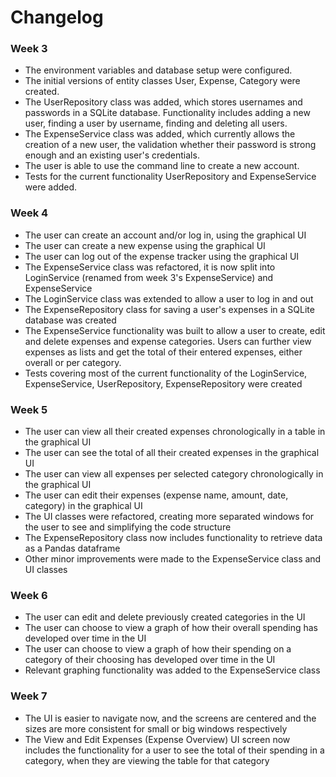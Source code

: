 # Changelog

### Week 3

- The environment variables and database setup were configured.
- The initial versions of entity classes User, Expense, Category were created.
- The UserRepository class was added, which stores usernames and passwords in a SQLite database. Functionality includes adding a new user, finding a user by username, finding and deleting all users.
- The ExpenseService class was added, which currently allows the creation of a new user, the validation whether their password is strong enough and an existing user's credentials.
- The user is able to use the command line to create a new account.
- Tests for the current functionality UserRepository and ExpenseService were added.

### Week 4
- The user can create an account and/or log in, using the graphical UI
- The user can create a new expense using the graphical UI
- The user can log out of the expense tracker using the graphical UI
- The ExpenseService class was refactored, it is now split into LoginService (renamed from week 3's ExpenseService) and ExpenseService
- The LoginService class was extended to allow a user to log in and out
- The ExpenseRepository class for saving a user's expenses in a SQLite database was created
- The ExpenseService functionality was built to allow a user to create, edit and delete expenses and expense categories. Users can further view expenses as lists and get the total of their entered expenses, either overall or per category.
- Tests covering most of the current functionality of the LoginService, ExpenseService, UserRepository, ExpenseRepository were created

### Week 5
- The user can view all their created expenses chronologically in a table in the graphical UI
- The user can see the total of all their created expenses in the graphical UI
- The user can view all expenses per selected category chronologically in the graphical UI
- The user can edit their expenses (expense name, amount, date, category) in the graphical UI
- The UI classes were refactored, creating more separated windows for the user to see and simplifying the code structure
- The ExpenseRepository class now includes functionality to retrieve data as a Pandas dataframe
- Other minor improvements were made to the ExpenseService class and UI classes

### Week 6
- The user can edit and delete previously created categories in the UI
- The user can choose to view a graph of how their overall spending has developed over time in the UI
- The user can choose to view a graph of how their spending on a category of their choosing has developed over time in the UI
- Relevant graphing functionality was added to the ExpenseService class

### Week 7
- The UI is easier to navigate now, and the screens are centered and the sizes are more consistent for small or big windows respectively
- The View and Edit Expenses (Expense Overview) UI screen now includes the functionality for a user to see the total of their spending in a category, when they are viewing the table for that category